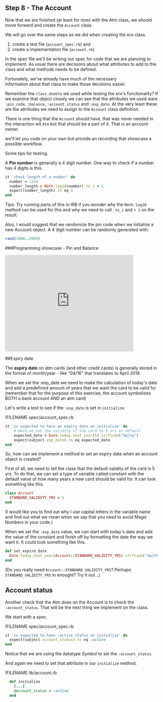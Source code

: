 ## Step 8 - The Account

Now that we are finished (at least for now) with the Atm class, we should move forward and create the `Account` class. 

We will go over the same steps as we did when creating the `Atm` class. 

1. create a test file (`account_spec.rb`) and
2. create a implementation file (`account.rb`)

In the spec file we'll be writing our spec for code that we are planning to implement. As usual there are decisions about what attributes to add to the class and what methods needs to be defined.

Fortunately, we've already have much of the necessary  
information about that class to make those decisions easier. 

Remember the `class_double` we used while testing the `Atm`'s functionality? If we examine that object closely we can see that the attributes we used ware `:pin_code`, `:balance`, `:account_status` and `:exp_date`. At the very least these are the attributes we need to assign to the `Account` class definition. 

There is one thing that the `Account` should have, that was never needed in the interaction wit `Atm` but that should be a part of it. That is an account owner. 

we'll let you code on your own but provide an recording that showcase a possible workflow. 

Some tips for testing.

A **Pin number** is generally a 4 digit number. One way to check if a number has 4 digits is this.

```ruby
it 'check length of a number' do
  number = 1234
  number_length = Math.log10(number).to_i + 1
  expect(number_length).to eq 4
end
```

Tips: Try running parts of this in IRB if you wonder why the `Math.log10` method can be used for this and why we need to call `.to_i` and `+ 1` on the result. 

Also, I would suggest that we randomize the pin code when we initialize a new Account object. A 4 digit number can be randomly generated with:

```ruby
rand(1000..9999)
```


###Programming showcase -  Pin and Balance

<iframe width="420" height="315" src="https://www.youtube.com/embed/WTS_o121xIo" frameborder="0" allowfullscreen></iframe>

##Expiry date

The **expiry date** on atm cards (and other credit cards) is generally stored in the format of month/year - like "04/16" that translates to April 2016.

When we set the :exp_date we need to make the calculation of today's date and add a predefined amount of years that we want the card to be valid for (remember that for the purpose of this exercise, the account symbolizes BOTH a bank account AND an atm card)  

Let's write a test to see if the `:exp_date` is set in `initialize`. 

!FILENAME spec/account_spec.rb
```ruby
it 'is expected to have an expiry date on initialize' do
    # Here we set the validity of the card to 5 yrs as default
    expected_date = Date.today.next_year(5).strftime("%m/%y")
    expect(subject.exp_date).to eq expected_date
end
```

So, how can we implement a method to set an expiry date when an account object is created?

First of all, we need to tell the class that the default validity of the card is 5 yrs. To do that, we can set a type of variable called constant with the default value of how many years a new card should be valid for. It can look something like this.

```ruby 
class Account 
  STANDARD_VALIDITY_YRS = 5
end
```
(I would like you to find out why I use capital letters in the variable name and find out what we mean when we say that you need to avoid Magic Numbers in your code.) 

When we set the `:exp_date` value, we can start with today's date and add the value of the constant and finish off by formatting the date the way we want it. It could look something like this.

```ruby 
def set_expire_date
  Date.today.next_year(Account::STANDARD_VALIDITY_YRS).strftime('%m/%Y')
end
```
(Do you really need `Account::STANDARD_VALIDITY_YRS`? Perhaps `STANDARD_VALIDITY_YRS` in enought? Try it out...)

## Account status

Another check that the Atm does on the Account is to check the `:account_status`. That will be the next thing we implement on the class. 

We start with a spec.

!FILENAME spec/account_spec.rb
```ruby
it 'is expected to have :active status on initialize' do
  expect(subject.account_status).to eq :active
end
```

Notice that we are using the datatype Symbol to set the `:account_status`. 

And again we need to set that attribute in our `initialize` method.

!FILENAME lib/account.rb
```ruby
  def initialize
    [...]
    @account_status = :active
  end
```














